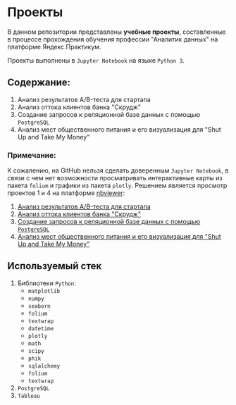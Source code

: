# Проекты

В данном репозитории представлены **учебные проекты**, составленные в процессе прохождения обучения профессии "Аналитик данных" на платформе Яндекс.Практикум.

Проекты выполнены в `Jupyter Notebook` на языке `Python 3`.

## Содержание:

1. Анализ результатов A/B-теста для стартапа
2. Анализ оттока клиентов банка "Скрудж"
3. Создание запросов к реляционной базе данных с помощью `PostgreSQL`
4. Анализ мест общественного питания и его визуализация для "Shut Up and Take My Money" 

### Примечание:

К сожалению, на GitHub нельзя сделать доверенным `Jupyter Notebook`, в связи с чем нет возможности просматривать интерактивные карты из пакета `folium` и графики из пакета `plotly`. Решением является просмотр проектов 1 и 4 на платформе [nbviewer](https://nbviewer.org/):

1. [Анализ результатов A/B-теста для стартапа](https://nbviewer.org/github/w3llnamed/Projects/blob/main/ab_test/ab_test.ipynb "nbviewer.org")
2. [Анализ оттока клиентов банка "Скрудж"](https://nbviewer.org/github/w3llnamed/Projects/blob/main/bank_churn_analysis/bank_churn_analysis.ipynb "nbviewer.org") 
3. [Создание запросов к реляционной базе данных с помощью `PostgreSQL`](https://nbviewer.org/github/w3llnamed/Projects/blob/main/sql_query/sql_query.ipynb "nbviewer.org") 
4. [Анализ мест общественного питания и его визуализация для "Shut Up and Take My Money"](https://nbviewer.org/github/w3llnamed/Projects/blob/main/visualization/visualization.ipynb "nbviewer.org")

## Используемый стек

1. Библиотеки `Python`:
    * `matplotlib`
    * `numpy`
    * `seaborn`
    * `folium`
    * `textwrap`
    * `datetime`
    * `plotly`
    * `math`
    * `scipy`
    * `phik`
    * `sqlalchemy`
    * `folium`
    * `textwrap`
2. `PostgreSQL`
3. `Tableau`
